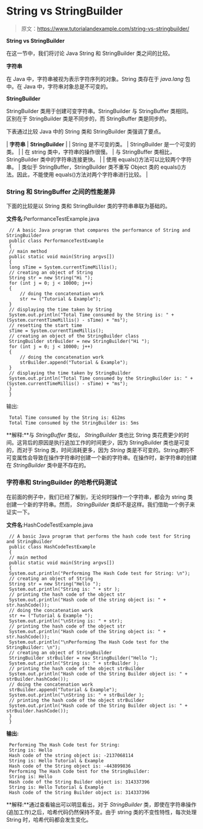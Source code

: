 # String vs StringBuilder

> 原文：<https://www.tutorialandexample.com/string-vs-stringbuilder/>

**String vs StringBuilder**

在这一节中，我们将讨论 Java String 和 StringBuilder 类之间的比较。

**字符串**

在 Java 中，字符串被视为表示字符序列的对象。String 类存在于 *java.lang* 包中。在 Java 中，字符串对象总是不可变的。

**StringBuilder**

StringBuilder 类用于创建可变字符串。StringBuilder 与 StringBuffer 类相同。区别在于 StringBuilder 类是不同步的，而 StringBuffer 类是同步的。

下表通过比较 Java 中的 String 类和 StringBuilder 类强调了要点。



| **字符串** | **StringBuilder** |
| String 是不可变的类。 | StringBuilder 是一个可变的类。 |
| 在 string 类中，字符串的操作很慢。 | 与 StringBuffer 类相比，StringBuilder 类中的字符串连接更快。 |
| 使用 equals()方法可以比较两个字符串。 | 类似于 StringBuffer，StringBuilder 类不重写 Object 类的 equals()方法。因此，不能使用 equals()方法对两个字符串进行比较。 |



### String 和 StringBuffer 之间的性能差异

下面的比较是以 String 类和 StringBuilder 类的字符串串联为基础的。

**文件名**:PerformanceTestExample.java

```
 // A basic Java program that compares the performance of String and StringBuilder
 public class PerformanceTestExample
 { 
 // main method
 public static void main(String argvs[])
 { 
 long sTime = System.currentTimeMillis();
 // creating an object of String
 String str = new String("Hi "); 
 for (int j = 0; j < 10000; j++)
 { 
     // doing the concatenation work
     str += ("Tutorial & Example"); 
 }
 // displaying the time taken by String
 System.out.println("Total Time consumed by the String is: " + (System.currentTimeMillis() - sTime) + "ms"); 
 // resetting the start time
 sTime = System.currentTimeMillis();
 // creating an object of the StringBuilder class
 StringBuilder strBuilder = new StringBuilder("Hi "); 
 for (int j = 0; j < 10000; j++)
 { 
     // doing the concatenation work
     strBuilder.append("Tutorial & Example"); 
 } 
 // displaying the time taken by StringBuilder
 System.out.println("Total Time consumed by the StringBuilder is: " + (System.currentTimeMillis() - sTime) + "ms");
 } 
 }  
```

输出:

```
 Total Time consumed by the String is: 612ms
 Total Time consumed by the StringBuilder is: 5ms 
```

**解释:**与 *StringBuffer* 类似， *StringBuilder* 类也比 String 类花费更少的时间。这背后的原因是执行追加工作的时间更少，因为 StringBuilder 类也是可变的，而对于 String 类，时间消耗更多，因为 *String* 类是不可变的。String*类*的不可变属性会导致在操作字符串时创建一个新的字符串。在操作时，新字符串的创建在 *StringBuilder* 类中是不存在的。

### 字符串和 StringBuilder 的哈希代码测试

在前面的例子中，我们已经了解到，无论何时操作一个字符串，都会为 string 类创建一个新的字符串。然而， *StringBuilder* 类却不是这样。我们借助一个例子来证实一下。

**文件名**:HashCodeTestExample.java

```
 // A basic Java program that performs the hash code test for String and StringBuilder
 public class HashCodeTestExample
 { 
 // main method
 public static void main(String argvs[])
 { 
 System.out.println("Performing The Hash Code test for String: \n");
 // creating an object of String
 String str = new String("Hello "); 
 System.out.println("String is: " + str );
 // printing the hash code of the object str
 System.out.println("Hash code of the string object is: " + str.hashCode());
 // doing the concatenation work
 str += ("Tutorial & Example "); 
 System.out.println("\nString is: " + str);
 // printing the hash code of the object str
 System.out.println("Hash code of the String object is: " + str.hashCode()); 
 System.out.println("\nPerforming The Hash Code test for the StringBuilder: \n");
 // creating an object of StringBuilder
 StringBuilder strBuilder = new StringBuilder("Hello "); 
 System.out.println("String is: " + strBuilder );
 // printing the hash code of the object strBuilder
 System.out.println("Hash code of the String Builder object is: " + strBuilder.hashCode());
 // doing the concatenation work
 strBuilder.append("Tutorial & Example");
 System.out.println("\nString is: " + strBuilder );
 // printing the hash code of the object strBuilder
 System.out.println("Hash code of the String Builder object is: " + strBuilder.hashCode());
 } 
 }       
```

**输出:**

```
 Performing The Hash Code test for String:
 String is: Hello
 Hash code of the string object is: -2137068114
 String is: Hello Tutorial & Example
 Hash code of the String object is: -443899836
 Performing The Hash Code test for the StringBuilder:
 String is: Hello
 Hash code of the String Builder object is: 314337396
 String is: Hello Tutorial & Example
 Hash code of the String Builder object is: 314337396 
```

**解释:**通过查看输出可以明显看出，对于 *StringBuilder* 类，即使在字符串操作(追加工作)之后，哈希代码仍然保持不变。由于 string 类的不变性特性，每次处理 String 时，哈希代码都会发生变化。